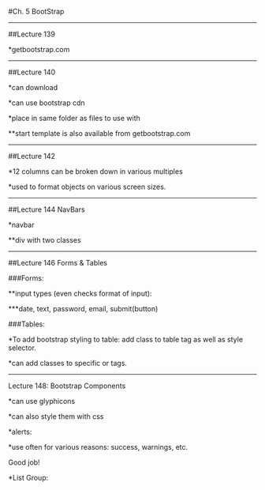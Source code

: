 #Ch. 5 BootStrap

___

##Lecture 139

*getbootstrap.com


___

##Lecture 140

*can download 

*can use bootstrap cdn

*place in same folder as files to use with

**start template is also available from getbootstrap.com

___

##Lecture 142



*12 columns can be broken down in various multiples

*used to format objects on various screen sizes.

___

##Lecture 144 NavBars

*navbar

**div with two classes

<div class="navbar navbar-default">

___

##Lecture 146 Forms & Tables

###Forms:

**input types (even checks format of input):

***date, text, password, email, submit(button)


###Tables:

*To add bootstrap styling to table: add class to table tag 
 as well as style selector.
 
*can add classes to specific <tr> or <td> tags.

___

Lecture 148: Bootstrap Components

*can use glyphicons

*can also style them with css

<span class="glyphicon glyphicon-search"></span>

*alerts:

*use often for various reasons: success, warnings, etc.

<div class="alert alert-success">
   Good job!
</div>

*List Group:








